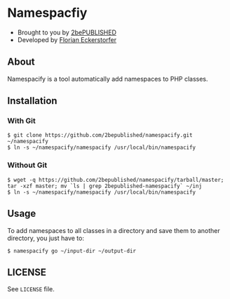 Namespacfiy
===========

- Brought to you by [2bePUBLISHED](http://2bepublished.at)
- Developed by [Florian Eckerstorfer](http://florianeckerstorfer.com)

About
-----

Namespacify is a tool automatically add namespaces to PHP classes.

Installation
------------

### With Git

    $ git clone https://github.com/2bepublished/namespacify.git ~/namespacify
    $ ln -s ~/namespacify/namespacify /usr/local/bin/namespacify

### Without Git

    $ wget -q https://github.com/2bepublished/namespacify/tarball/master; tar -xzf master; mv `ls | grep 2bepublished-namespacify` ~/inj
    $ ln -s ~/namespacify/namespacify /usr/local/bin/namespacify

Usage
-----

To add namespaces to all classes in a directory and save them to another directory, you just have to:

    $ namespacify go ~/input-dir ~/output-dir

LICENSE
-------

See `LICENSE` file.